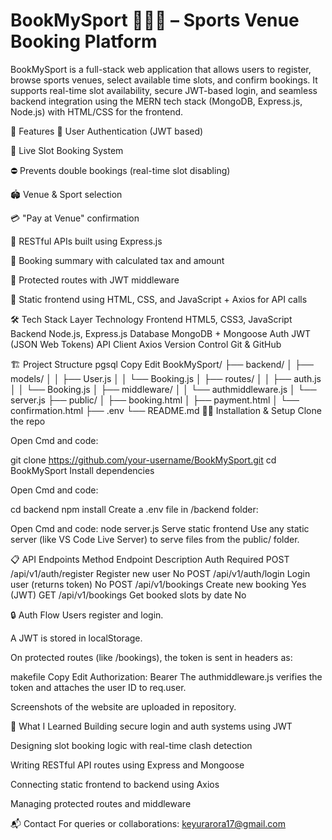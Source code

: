 # BookMySport 🏏🏓🏸 – Sports Venue Booking Platform
BookMySport is a full-stack web application that allows users to register, browse sports venues, select available time slots, and confirm bookings. It supports real-time slot availability, secure JWT-based login, and seamless backend integration using the MERN tech stack (MongoDB, Express.js, Node.js) with HTML/CSS for the frontend.

📌 Features
👤 User Authentication (JWT based)

📅 Live Slot Booking System

⛔ Prevents double bookings (real-time slot disabling)

🏟️ Venue & Sport selection

💳 "Pay at Venue" confirmation

📁 RESTful APIs built using Express.js

🧾 Booking summary with calculated tax and amount

🔐 Protected routes with JWT middleware

🎨 Static frontend using HTML, CSS, and JavaScript + Axios for API calls

🛠 Tech Stack
Layer	Technology
Frontend	HTML5, CSS3, JavaScript
Backend	Node.js, Express.js
Database	MongoDB + Mongoose
Auth	JWT (JSON Web Tokens)
API Client	Axios
Version Control	Git & GitHub

🏗️ Project Structure
pgsql
Copy
Edit
BookMySport/
├── backend/
│   ├── models/
│   │   ├── User.js
│   │   └── Booking.js
│   ├── routes/
│   │   ├── auth.js
│   │   └── Booking.js
│   ├── middleware/
│   │   └── authmiddleware.js
│   └── server.js
├── public/
│   ├── booking.html
│   ├── payment.html
│   └── confirmation.html
├── .env
└── README.md
🧑‍💻 Installation & Setup
Clone the repo

Open Cmd and code:

git clone https://github.com/your-username/BookMySport.git
cd BookMySport
Install dependencies

Open Cmd and code:

cd backend
npm install
Create a .env file in /backend folder:



Open Cmd and code:
node server.js
Serve static frontend
Use any static server (like VS Code Live Server) to serve files from the public/ folder.

📋 API Endpoints
Method	Endpoint	Description	Auth Required
POST	/api/v1/auth/register	Register new user	No
POST	/api/v1/auth/login	Login user (returns token)	No
POST	/api/v1/bookings	Create new booking	Yes (JWT)
GET	/api/v1/bookings	Get booked slots by date	No

🔒 Auth Flow
Users register and login.

A JWT is stored in localStorage.

On protected routes (like /bookings), the token is sent in headers as:

makefile
Copy
Edit
Authorization: Bearer <token>
The authmiddleware.js verifies the token and attaches the user ID to req.user.

Screenshots of the website are uploaded in repository.


🧠 What I Learned
Building secure login and auth systems using JWT

Designing slot booking logic with real-time clash detection

Writing RESTful API routes using Express and Mongoose

Connecting static frontend to backend using Axios

Managing protected routes and middleware


📬 Contact
For queries or collaborations: keyurarora17@gmail.com
